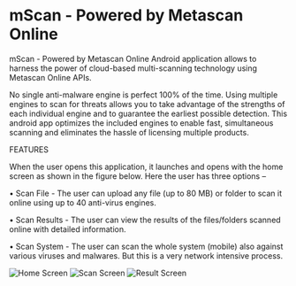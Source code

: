 mScan - Powered by Metascan Online
=====

mScan - Powered by Metascan Online Android application allows to harness the power of cloud-based multi-scanning technology using Metascan Online APIs. 

No single anti-malware engine is perfect 100% of the time. Using multiple engines to scan for threats allows you to take advantage of the strengths of each individual engine and to guarantee the earliest possible detection. This android app optimizes the included engines to enable fast, simultaneous scanning and eliminates the hassle of licensing multiple products.

FEATURES

When the user opens this application, it launches and opens with the home screen as shown in the figure below. Here the user has three options –

•	Scan File - 
The user can upload any file (up to 80 MB) or folder to scan it online using up to 40 anti-virus engines.

•	Scan Results - 
The user can view the results of the files/folders scanned online with detailed information.

•	Scan System - 
The user can scan the whole system (mobile) also against various viruses and malwares. But this is a very network intensive process.

![Home Screen](https://raw.github.com/singhalmanav/mScan/blob/master/Snapshots/Home_Screen.png)
![Scan Screen](https://raw.github.com/singhalmanav/mScan/blob/master/Snapshots/Scan_Results_Info.png)
![Result Screen](https://raw.github.com/singhalmanav/mScan/blob/master/Snapshots/Scan_Result_Detailed.png)
